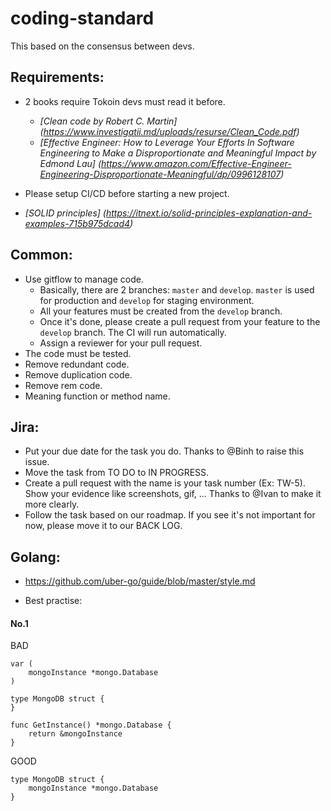 # coding-standard

This based on the consensus between devs.

## Requirements:

- 2 books require Tokoin devs must read it before.
    + *[Clean code by Robert C. Martin] (https://www.investigatii.md/uploads/resurse/Clean_Code.pdf)*
    + *[Effective Engineer: How to Leverage Your Efforts In Software Engineering to Make a Disproportionate and Meaningful Impact by Edmond Lau] (https://www.amazon.com/Effective-Engineer-Engineering-Disproportionate-Meaningful/dp/0996128107)*

- Please setup CI/CD before starting a new project.
- *[SOLID principles] (https://itnext.io/solid-principles-explanation-and-examples-715b975dcad4)*

## Common:

- Use gitflow to manage code. 
    + Basically, there are 2 branches: `master` and `develop`. `master` is used for production and `develop` for staging environment.
    + All your features must be created from the `develop` branch.
    + Once it's done, please create a pull request from your feature to the `develop` branch. The CI will run automatically. 
    + Assign a reviewer for your pull request.
- The code must be tested. 
- Remove redundant code.
- Remove duplication code.
- Remove rem code.
- Meaning function or method name.

## Jira:

- Put your due date for the task you do. Thanks to @Binh to raise this issue.
- Move the task from TO DO to IN PROGRESS.
- Create a pull request with the name is your task number (Ex: TW-5). Show your evidence like screenshots, gif, ... Thanks to @Ivan to make it more clearly.
- Follow the task based on our roadmap. If you see it's not important for now, please move it to our BACK LOG.

## Golang:
- https://github.com/uber-go/guide/blob/master/style.md

- Best practise:

#### No.1
BAD
```golang
var (
    mongoInstance *mongo.Database
)

type MongoDB struct {
}

func GetInstance() *mongo.Database {
    return &mongoInstance
}
```
GOOD
```golang
type MongoDB struct {
    mongoInstance *mongo.Database
}
```


